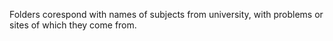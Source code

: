 Folders corespond with names of subjects from university, with problems or sites of which they come from.
